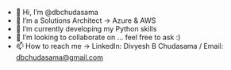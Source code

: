 - 👋 Hi, I’m @dbchudasama
- 👀 I’m a Solutions Architect -> Azure & AWS
- 🌱 I’m currently developing my Python skills
- 💞️ I’m looking to collaborate on ... feel free to ask :)
- 📫 How to reach me -> LinkedIn: Divyesh B Chudasama / Email: dbchudasama@gmail.com

<!---
dbchudasama/dbchudasama is a ✨ special ✨ repository because its `README.md` (this file) appears on your GitHub profile.
You can click the Preview link to take a look at your changes.
--->
